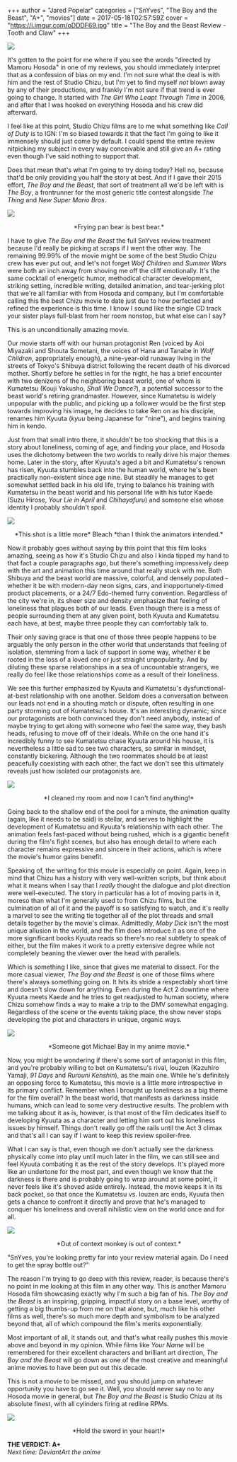 +++
author = "Jared Popelar"
categories = ["SnYves", "The Boy and the Beast", "A+", "movies"]
date = 2017-05-18T02:57:59Z
cover = "https://i.imgur.com/oDDDF69.jpg"
title = "The Boy and the Beast Review - Tooth and Claw"
+++


![](https://i.imgur.com/a805VOs.jpg)

It's gotten to the point for me where if you see the words "directed by Mamoru Hosoda" in one of my reviews, you should immediately interpret that as a confession of bias on my end. I'm not sure what the deal is with him and the rest of Studio Chizu, but I'm yet to find myself *not* blown away by any of their productions, and frankly I'm not sure if that trend is ever going to change. It started with *The Girl Who Leapt Through Time* in 2006, and after that I was hooked on everything Hosoda and his crew did afterward. 

I feel like at this point, Studio Chizu films are to me what something like *Call of Duty* is to IGN: I'm so biased towards it that the fact I'm going to like it immensely should just come by default. I could spend the entire review nitpicking my subject in every way conceivable and still give an A+ rating even though I've said nothing to support that. 

Does that mean that's what I'm going to try doing today? Hell no, because that'd be only providing you half the story at best. And if I gave their 2015 effort, *The Boy and the Beast*, that sort of treatment all we'd be left with is *The Boy*, a frontrunner for the most generic title contest alongside *The Thing* and *New Super Mario Bros*. 

![](https://i.imgur.com/Pmd9tic.jpg)
<center>*Frying pan bear is best bear.*</center>

I have to give *The Boy and the Beast* the full SnYves review treatment because I'd really be picking at scraps if I went the other way. The remaining 99.99% of the movie might be some of the best Studio Chizu crew has ever put out, and let's not forget *Wolf Children* and *Summer Wars* were both an inch away from shoving me off the cliff emotionally. It's the same cocktail of energetic humor, methodical character development, striking setting, incredible writing, detailed animation, and tear-jerking plot that we're all familiar with from Hosoda and company, but I'm comfortable calling this the best Chizu movie to date just due to how perfected and refined the experience is this time. I know I sound like the single CD track your sister plays full-blast from her room nonstop, but what else can I say? 

This is an unconditionally amazing movie.

Our movie starts off with our human protagonist Ren (voiced by Aoi Miyazaki and Shouta Sometani, the voices of Hana and Tanabe in *Wolf Children*, appropriately enough), a nine-year-old runaway living in the streets of Tokyo's Shibuya district following the recent death of his divorced mother. Shortly before he settles in for the night, he has a brief encounter with two denizens of the neighboring beast world, one of whom is Kumatetsu (Kouji Yakusho, *Shall We Dance?*), a potential successor to the beast world's retiring grandmaster. However, since Kumatetsu is widely unpopular with the public, and picking up a follower would be the first step towards improving his image, he decides to take Ren on as his disciple, renames him Kyuuta (*kyuu* being Japanese for "nine"), and begins training him in kendo. 

Just from that small intro there, it shouldn't be too shocking that this is a story about loneliness, coming of age, and finding your place, and Hosoda uses the dichotomy between the two worlds to really drive his major themes home. Later in the story, after Kyuuta's aged a bit and Kumatetsu's renown has risen, Kyuuta stumbles back into the human world, where he's been practically non-existent since age nine. But steadily he manages to get somewhat settled back in his old life, trying to balance his training with Kumatetsu in the beast world and his personal life with his tutor Kaede (Suzu Hirose, *Your Lie in April* and *Chihayafuru*) and someone else whose identity I probably shouldn't spoil.

![](https://i.imgur.com/OpLrNmE.jpg)
<center>*This shot is a little more* Bleach *than I think the animators intended.*</center>

Now it probably goes without saying by this point that this film looks amazing, seeing as how it's Studio Chizu and also I kinda tipped my hand to that fact a couple paragraphs ago, but there's something impressively deep with the art and animation this time around that really stuck with me. Both Shibuya and the beast world are massive, colorful, and densely populated - whether it be with modern-day neon signs, cars, and inopportunely-timed product placements, or a 24/7 Edo-themed furry convention. Regardless of the city we're in, its sheer size and density emphasize that feeling of loneliness that plagues both of our leads. Even though there is a mess of people surrounding them at any given point, both Kyuuta and Kumatetsu each have, at best, maybe three people they can comfortably talk to. 

Their only saving grace is that one of those three people happens to be arguably the only person in the other world that understands that feeling of isolation, stemming from a lack of support in some way, whether it be rooted in the loss of a loved one or just straight unpopularity. And by diluting these sparse relationships in a sea of uncountable strangers, we really do feel like those relationships come as a result of their loneliness. 

We see this further emphasized by Kyuuta and Kumatetsu's dysfunctional-at-best relationship with one another. Seldom does a conversation between our leads not end in a shouting match or dispute, often resulting in one party storming out of Kumatetsu's house. It's an interesting dynamic; since our protagonists are both convinced they don't need anybody, instead of maybe trying to get along with someone who feel the same way, they bash heads, refusing to move off of their ideals. While on the one hand it's incredibly funny to see Kumatetsu chase Kyuuta around his house, it is nevertheless a little sad to see two characters, so similar in mindset, constantly bickering. Although the two roommates should be at least peacefully coexisting with each other, the fact we don't see this ultimately reveals just how isolated our protagonists are.

![](https://i.imgur.com/py6kDMY.jpg)
<center>*I cleaned my room and now I can't find anything!*</center>

Going back to the shallow end of the pool for a minute, the animation quality (again, like it needs to be said) is stellar, and serves to highlight the development of Kumatetsu and Kyuuta's relationship with each other. The animation feels fast-paced without being rushed, which is a gigantic benefit during the film's fight scenes, but also has enough detail to where each character remains expressive and sincere in their actions, which is where the movie's humor gains benefit. 

Speaking of, the writing for this movie is especially on point. Again, keep in mind that Chizu has a history with very well-written scripts, but think about what it means when I say that I *really* thought the dialogue and plot direction were well-executed. The story in particular has a lot of moving parts in it, moreso than what I'm generally used to from Chizu films, but the culmination of all of it and the payoff is so satisfying to watch, and it's really a marvel to see the writing tie together all of the plot threads and small details together by the movie's climax. Admittedly, *Moby Dick* isn't the most unique allusion in the world, and the film does introduce it as one of the more significant books Kyuuta reads so there's no real subtlety to speak of either, but the film makes it work to a pretty extensive degree while not completely beaning the viewer over the head with parallels.

Which is something I like, since that gives me material to dissect. For the more casual viewer, *The Boy and the Beast* is one of those films where there's always something going on. It hits its stride a respectably short time and doesn't slow down for anything. Even during the Act 2 downtime where Kyuuta meets Kaede and he tries to get readjusted to human society, where Chizu somehow finds a way to make a trip to the DMV somewhat engaging. Regardless of the scene or the events taking place, the show never stops developing the plot and characters in unique, organic ways.

![](https://i.imgur.com/6MCplsv.jpg)
<center>*Someone got Michael Bay in my anime movie.*</center>

Now, you might be wondering if there's some sort of antagonist in this film, and you're probably willing to bet on Kumatetsu's rival, Iouzen (Kazuhiro Yamaji, *91 Days* and *Rurouni Kenshin*), as the main one. While he's definitely an opposing force to Kumatetsu, this movie is a little more introspective in its primary conflict. Remember when I brought up loneliness as a big theme for the film overall? In the beast world, that manifests as darkness inside humans, which can lead to some very destructive results. The problem with me talking about it as is, however, is that most of the film dedicates itself to developing Kyuuta as a character and letting him sort out his loneliness issues by himself. Things don't really go off the rails until the Act 3 climax and that's all I can say if I want to keep this review spoiler-free.

What I can say is that, even though we don't actually see the darkness physically come into play until much later in the film, we can still see and feel Kyuuta combating it as the rest of the story develops. It's played more like an undertone for the most part, and even though we know that the darkness is there and is probably going to wrap around at some point, it never feels like it's shoved aside entirely. Instead, the movie keeps it in its back pocket, so that once the Kumatetsu vs. Iouzen arc ends, Kyuuta then gets a chance to confront it directly and prove that he's managed to conquer his loneliness and overall nihilistic view on the world once and for all.

![](https://i.imgur.com/3hQNE54.jpg)
<center>*Out of context monkey is out of context.*</center>

"SnYves, you're looking pretty far into your review material again. Do I need to get the spray bottle out?" 

The reason I'm trying to go deep with this review, reader, is because there's no point in me looking at this film in any other way. This is another Mamoru Hosoda film showcasing exactly why I'm such a big fan of his. *The Boy and the Beast* is an inspiring, gripping, impactful story on a base level, worthy of getting a big thumbs-up from me on that alone, but, much like his other films as well, there's so much more depth and symbolism to be analyzed beyond that, all of which compound the film's merits exponentially. 

Most important of all, it stands out, and that's what really pushes this movie above and beyond in my opinion. While films like *Your Name* will be remembered for their excellent characters and brilliant art direction, *The Boy and the Beast* will go down as one of the most creative and meaningful anime movies to have been put out this decade. 

This is not a movie to be missed, and you should jump on whatever opportunity you have to go see it. Well, you should never say no to any Hosoda movie in general, but *The Boy and the Beast* is Studio Chizu at its absolute finest, with all cylinders firing at redline RPMs. 

![](https://i.imgur.com/jQ7R1Ov.jpg)
<center>*Hold the sword in your heart!*</center>

**THE VERDICT: A+**  
*Next time: DeviantArt the anime*

